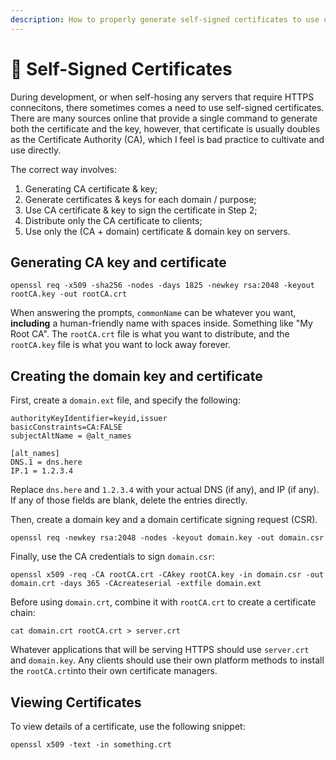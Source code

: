 ```yaml
---
description: How to properly generate self-signed certificates to use on all platforms
---
```


# 🪪 Self-Signed Certificates

During development, or when self-hosing any servers that require HTTPS connecitons, there sometimes comes a need to use self-signed certificates. There are many sources online that provide a single command to generate both the certificate and the key, however, that certificate is usually doubles as the Certificate Authority (CA), which I feel is bad practice to cultivate and use directly.

The correct way involves:

1. Generating CA certificate & key;
2. Generate certificates & keys for each domain / purpose;
3. Use CA certificate & key to sign the certificate in Step 2;
4. Distribute only the CA certificate to clients;
5. Use only the (CA + domain) certificate & domain key on servers.

## Generating CA key and certificate

```
openssl req -x509 -sha256 -nodes -days 1825 -newkey rsa:2048 -keyout rootCA.key -out rootCA.crt
```

When answering the prompts, `commonName` can be whatever you want, **including** a human-friendly name with spaces inside. Something like "My Root CA". The `rootCA.crt` file is what you want to distribute, and the `rootCA.key` file is what you want to lock away forever.

## Creating the domain key and certificate

First, create a `domain.ext` file, and specify the following:

```
authorityKeyIdentifier=keyid,issuer
basicConstraints=CA:FALSE
subjectAltName = @alt_names

[alt_names]
DNS.1 = dns.here
IP.1 = 1.2.3.4
```

Replace `dns.here` and `1.2.3.4` with your actual DNS (if any), and IP (if any). If any of those fields are blank, delete the entries directly.

Then, create a domain key and a domain certificate signing request (CSR).

```
openssl req -newkey rsa:2048 -nodes -keyout domain.key -out domain.csr
```

Finally, use the CA credentials to sign `domain.csr`:

```
openssl x509 -req -CA rootCA.crt -CAkey rootCA.key -in domain.csr -out domain.crt -days 365 -CAcreateserial -extfile domain.ext
```

Before using `domain.crt`, combine it with `rootCA.crt` to create a certificate chain:

```
cat domain.crt rootCA.crt > server.crt
```

Whatever applications that will be serving HTTPS should use `server.crt` and `domain.key`. Any clients should use their own platform methods to install the `rootCA.crt`into their own certificate managers.

## Viewing Certificates

To view details of a certificate, use the following snippet:

```
openssl x509 -text -in something.crt
```

